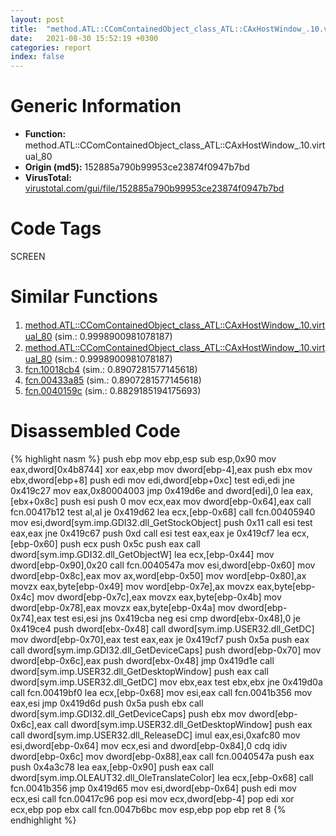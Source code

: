```yaml
---
layout: post
title:  "method.ATL꞉꞉CComContainedObject_class_ATL꞉꞉CAxHostWindow_.10.virtual_80 @ 152885a790b99953ce23874f0947b7bd"
date:   2021-08-30 15:52:19 +0300
categories: report
index: false
---
```


# Generic Information
- **Function:** method.ATL꞉꞉CComContainedObject\_class\_ATL꞉꞉CAxHostWindow\_.10.virtual\_80
- **Origin (md5):** 152885a790b99953ce23874f0947b7bd
- **VirusTotal:** [virustotal.com/gui/file/152885a790b99953ce23874f0947b7bd][virustotal_ref]

# Code Tags
<span class="tag" id="SCREEN">SCREEN</span>


# Similar Functions

1. [method.ATL꞉꞉CComContainedObject\_class\_ATL꞉꞉CAxHostWindow\_.10.virtual\_80][similar_1_ref] (sim.: 0.9998900981078187)
2. [method.ATL꞉꞉CComContainedObject\_class\_ATL꞉꞉CAxHostWindow\_.10.virtual\_80][similar_2_ref] (sim.: 0.9998900981078187)
3. [fcn.10018cb4][similar_3_ref] (sim.: 0.8907281577145618)
4. [fcn.00433a85][similar_4_ref] (sim.: 0.8907281577145618)
5. [fcn.0040159c][similar_5_ref] (sim.: 0.8829185194175693)


# Disassembled Code

{% highlight nasm %}
push ebp
mov ebp,esp
sub esp,0x90
mov eax,dword[0x4b8744]
xor eax,ebp
mov dword[ebp-4],eax
push ebx
mov ebx,dword[ebp+8]
push edi
mov edi,dword[ebp+0xc]
test edi,edi
jne 0x419c27
mov eax,0x80004003
jmp 0x419d6e
and dword[edi],0
lea eax,[ebx+0x8c]
push esi
push 0
mov ecx,eax
mov dword[ebp-0x64],eax
call fcn.00417b12
test al,al
je 0x419d62
lea ecx,[ebp-0x68]
call fcn.00405940
mov esi,dword[sym.imp.GDI32.dll_GetStockObject]
push 0x11
call esi
test eax,eax
jne 0x419c67
push 0xd
call esi
test eax,eax
je 0x419cf7
lea ecx,[ebp-0x60]
push ecx
push 0x5c
push eax
call dword[sym.imp.GDI32.dll_GetObjectW]
lea ecx,[ebp-0x44]
mov dword[ebp-0x90],0x20
call fcn.0040547a
mov esi,dword[ebp-0x60]
mov dword[ebp-0x8c],eax
mov ax,word[ebp-0x50]
mov word[ebp-0x80],ax
movzx eax,byte[ebp-0x49]
mov word[ebp-0x7e],ax
movzx eax,byte[ebp-0x4c]
mov dword[ebp-0x7c],eax
movzx eax,byte[ebp-0x4b]
mov dword[ebp-0x78],eax
movzx eax,byte[ebp-0x4a]
mov dword[ebp-0x74],eax
test esi,esi
jns 0x419cba
neg esi
cmp dword[ebx-0x48],0
je 0x419ce4
push dword[ebx-0x48]
call dword[sym.imp.USER32.dll_GetDC]
mov dword[ebp-0x70],eax
test eax,eax
je 0x419cf7
push 0x5a
push eax
call dword[sym.imp.GDI32.dll_GetDeviceCaps]
push dword[ebp-0x70]
mov dword[ebp-0x6c],eax
push dword[ebx-0x48]
jmp 0x419d1e
call dword[sym.imp.USER32.dll_GetDesktopWindow]
push eax
call dword[sym.imp.USER32.dll_GetDC]
mov ebx,eax
test ebx,ebx
jne 0x419d0a
call fcn.00419bf0
lea ecx,[ebp-0x68]
mov esi,eax
call fcn.0041b356
mov eax,esi
jmp 0x419d6d
push 0x5a
push ebx
call dword[sym.imp.GDI32.dll_GetDeviceCaps]
push ebx
mov dword[ebp-0x6c],eax
call dword[sym.imp.USER32.dll_GetDesktopWindow]
push eax
call dword[sym.imp.USER32.dll_ReleaseDC]
imul eax,esi,0xafc80
mov esi,dword[ebp-0x64]
mov ecx,esi
and dword[ebp-0x84],0
cdq
idiv dword[ebp-0x6c]
mov dword[ebp-0x88],eax
call fcn.0040547a
push eax
push 0x4a3c78
lea eax,[ebp-0x90]
push eax
call dword[sym.imp.OLEAUT32.dll_OleTranslateColor]
lea ecx,[ebp-0x68]
call fcn.0041b356
jmp 0x419d65
mov esi,dword[ebp-0x64]
push edi
mov ecx,esi
call fcn.00417c96
pop esi
mov ecx,dword[ebp-4]
pop edi
xor ecx,ebp
pop ebx
call fcn.0047b6bc
mov esp,ebp
pop ebp
ret 8
{% endhighlight %}


[similar_1_ref]: /report/method.ATL꞉꞉CComContainedObject_class_ATL꞉꞉CAxHostWindow_.10.virtual_80@fb9b7d22bc1c143ac66b0575cbdd088d
[similar_2_ref]: /report/method.ATL꞉꞉CComContainedObject_class_ATL꞉꞉CAxHostWindow_.10.virtual_80@912f1d013a0d6151bc7a7cef6da1b2a0
[similar_3_ref]: /report/fcn.10018cb4@481b545f5c18f2fce1caac67ddc419e8
[similar_4_ref]: /report/fcn.00433a85@44e1ffcf4e71f4505c09d520fd75f1e4
[similar_5_ref]: /report/fcn.0040159c@588e58b795d90bc66462e36cf410fee4
[virustotal_ref]: https://www.virustotal.com/gui/file/152885a790b99953ce23874f0947b7bd